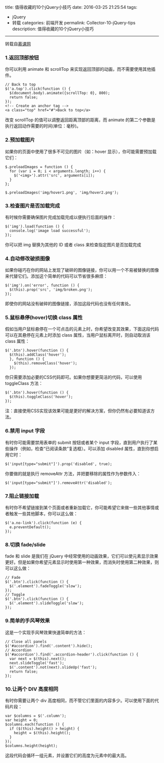 title: 值得收藏的10个jQuery小技巧
date: 2016-03-25 21:25:54
tags: 
- jQuery
- 转载
categories: 前端开发
permalink: Collector-10-jQuery-tips
description: 值得收藏的10个jQuery小技巧
---
转载自[慕课网](http://www.imooc.com/article/1686)

### 1.返回顶部按钮
你可以利用 animate 和 scrollTop 来实现返回顶部的动画，而不需要使用其他插件。
```
// Back to top
$('a.top').click(function () {
  $(document.body).animate({scrollTop: 0}, 800);
  return false;
});
<!-- Create an anchor tag -->
<a class="top" href="#">Back to top</a>
```
改变 scrollTop 的值可以调整返回距离顶部的距离，而 animate 的第二个参数是执行返回动作需要的时间(单位：毫秒)。
<!--more-->
### 2.预加载图片
如果你的页面中使用了很多不可见的图片（如：hover 显示），你可能需要预加载它们：
```
$.preloadImages = function () {
  for (var i = 0; i < arguments.length; i++) {
    $('<img>').attr('src', arguments[i]);
  }
};

$.preloadImages('img/hover1.png', 'img/hover2.png');
```

### 3.检查图片是否加载完成
有时候你需要确保图片完成加载完成以便执行后面的操作：
```
$('img').load(function () {
  console.log('image load successful');
});
```
你可以把 img 替换为其他的 ID 或者 class 来检查指定图片是否加载完成

### 4.自动修改破损图像
如果你碰巧在你的网站上发现了破碎的图像链接，你可以用一个不易被替换的图像来代替它们。添加这个简单的代码可以节省很多麻烦：
```
$('img').on('error', function () {
  $(this).prop('src', 'img/broken.png');
});
```
即使你的网站没有破碎的图像链接，添加这段代码也没有任何害处。

### 5.鼠标悬停(hover)切换 class 属性
假如当用户鼠标悬停在一个可点击的元素上时，你希望改变其效果，下面这段代码可以在其悬停在元素上时添加 class 属性，当用户鼠标离开时，则自动取消该 class 属性：
```
$('.btn').hover(function () {
  $(this).addClass('hover');
  }, function () {
    $(this).removeClass('hover');
  });
```
你只需要添加必要的CSS代码即可。如果你想要更简洁的代码，可以使用 toggleClass 方法：
```
$('.btn').hover(function () { 
  $(this).toggleClass('hover'); 
});
```
注：直接使用CSS实现该效果可能是更好的解决方案，但你仍然有必要知道该方法。

### 6.禁用 input 字段
有时你可能需要禁用表单的 submit 按钮或者某个 input 字段，直到用户执行了某些操作（例如，检查“已阅读条款”复选框）。可以添加 disabled 属性，直到你想启用它时：
```
$('input[type="submit"]').prop('disabled', true);
```
你要做的就是执行 removeAttr 方法，并把要移除的属性作为参数传入：
```
$('input[type="submit"]').removeAttr('disabled');
```

### 7.阻止链接加载
有时你不希望链接到某个页面或者重新加载它，你可能希望它来做一些其他事情或者触发一些其他脚本，你可以这么做：
```
$('a.no-link').click(function (e) {
  e.preventDefault();
});
```

### 8.切换 fade/slide
fade 和 slide 是我们在 jQuery 中经常使用的动画效果，它们可以使元素显示效果更好。但是如果你希望元素显示时使用第一种效果，而消失时使用第二种效果，则可以这么做：
```
// Fade
$('.btn').click(function () {
  $('.element').fadeToggle('slow');
});
// Toggle
$('.btn').click(function () {
  $('.element').slideToggle('slow');
});
```

### 9.简单的手风琴效果
这是一个实现手风琴效果快速简单的方法：
```
// Close all panels
$('#accordion').find('.content').hide();
// Accordion
$('#accordion').find('.accordion-header').click(function () {
  var next = $(this).next();
  next.slideToggle('fast');
  $('.content').not(next).slideUp('fast');
  return false;
});
```

### 10.让两个 DIV 高度相同
有时你需要让两个 div 高度相同，而不管它们里面的内容多少。可以使用下面的代码片段：
```
var $columns = $('.column');
var height = 0;
$columns.each(function () {
  if ($(this).height() > height) {
    height = $(this).height();
  }
});
$columns.height(height);
```
这段代码会循环一组元素，并设置它们的高度为元素中的最大高。

